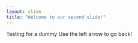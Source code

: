 ```yaml
---
layout: slide
title: "Welcome to our second slide!"
---
```

Testing for a dummy
Use the left arrow to go back!
